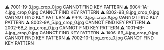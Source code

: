 ⚠️ 7001-19-3.jpg_crop_0.jpg CANNOT FIND KEY PATTERN
⚠️ 6004-1A-4.jpg_crop_0.jpg CANNOT FIND KEY PATTERN
⚠️ 8002-9B_8.jpg_crop_0.jpg CANNOT FIND KEY PATTERN
⚠️ P440-3.jpg_crop_0.jpg CANNOT FIND KEY PATTERN
⚠️ 8002-9A_5.jpg_crop_0.jpg CANNOT FIND KEY PATTERN
⚠️ 2002-6B_8.jpg_crop_0.jpg CANNOT FIND KEY PATTERN
⚠️ 1001-4B-4.jpg_crop_0.jpg CANNOT FIND KEY PATTERN
⚠️ 1006-6B_4.jpg_crop_0.jpg CANNOT FIND KEY PATTERN
⚠️ 7002-10-1.jpg_crop_0.jpg CANNOT FIND KEY PATTERN